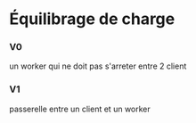 # Équilibrage de charge

### V0

un worker qui ne doit pas s'arreter entre 2 client


### V1

passerelle entre un client et un worker
